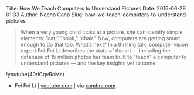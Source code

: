 Title: How We Teach Computers to Understand Pictures
Date: 2016-06-29 01:33
Author: Nacho Cano
Slug: how-we-teach-computers-to-understand-pictures

> When a very young child looks at a picture, she can identify simple elements:
> ”cat,” ”book,” ”chair.” Now, computers are getting smart enough to do that
> too. What’s next? In a thrilling talk, computer vision expert Fei-Fei Li
> describes the state of the art — including the database of 15 million photos
> her team built to ”teach” a computer to understand pictures — and the key
> insights yet to come.

!youtube(40riCqvRoMs)

- Fei Fei Li | [youtube.com][] | via [xombra.com][]

  [youtube.com]: https://www.youtube.com/watch?v=40riCqvRoMs
    "How We Teach Computers to Understand Pictures"
  [xombra.com]: https://xombra.com/index.php?do/noticias/nota/6754/op/4/t/cmo-computadoras-entiendan-fotos
    "Cómo hacer que las computadoras entiendan Fotos"
